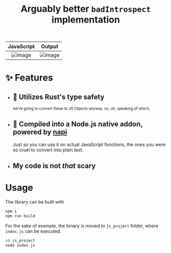 <h1 align="center">Arguably better <code>badIntrospect</code> implementation</h1>
</br>

JavaScript                                                                                 |  Output
:-----------------------------------------------------------------------------------------:|:-----------------------------------------------------------------------------------------:
![image](https://github.com/user-attachments/assets/486636c7-3263-4c6c-8323-1caf8b226524)  |  ![image](https://github.com/user-attachments/assets/587e52ab-ded7-4d0c-84d7-3a0619c37ba0)


# ✨ Features
* ## 🦀 Utilizes Rust's type safety
  <sub>we're going to convert these to JS Objects anyway, so, uh, speaking of which,</sub>
* ## 💠 Compiled into a Node.js native addon, powered by [napi](https://napi.rs)
  Just so you can use it on actual JavaScript functions, the ones you were so cruel to convert into plain text.
* ## My code is not _that_ scary

# Usage
The library can be built with
```bash
npm i
npm run build
```
For the sake of example, the binary is moved to `js_project` folder, where `index.js` can be executed.
```bash
cd js_project
node index.js
```
